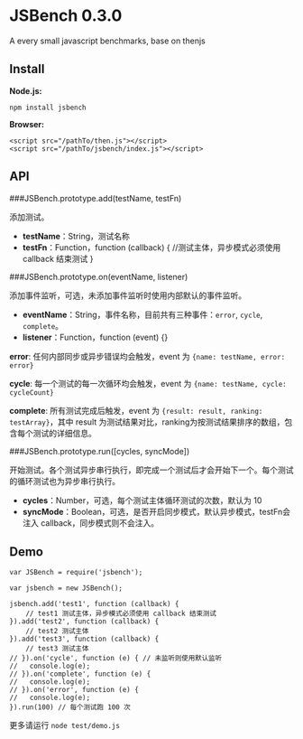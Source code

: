 JSBench 0.3.0
=======

A every small javascript benchmarks, base on thenjs

## Install

**Node.js:**

    npm install jsbench

**Browser:**

    <script src="/pathTo/then.js"></script>
    <script src="/pathTo/jsbench/index.js"></script>

## API

###JSBench.prototype.add(testName, testFn)

添加测试。

+ **testName**：String，测试名称
+ **testFn**：Function，function (callback) { //测试主体，异步模式必须使用 callback 结束测试 }

###JSBench.prototype.on(eventName, listener)

添加事件监听，可选，未添加事件监听时使用内部默认的事件监听。

+ **eventName**：String，事件名称，目前共有三种事件：`error`, `cycle`, `complete`。
+ **listener**：Function，function (event) {}

**error**: 任何内部同步或异步错误均会触发，event 为 `{name: testName, error: error}`

**cycle**: 每一个测试的每一次循环均会触发，event 为 `{name: testName, cycle: cycleCount}`

**complete**: 所有测试完成后触发，event 为 `{result: result, ranking: testArray}`，其中 result 为测试结果对比，ranking为按测试结果排序的数组，包含每个测试的详细信息。

###JSBench.prototype.run([cycles, syncMode])

开始测试。各个测试异步串行执行，即完成一个测试后才会开始下一个。每个测试的循环测试也为异步串行执行。

+ **cycles**：Number，可选，每个测试主体循环测试的次数，默认为 10
+ **syncMode**：Boolean，可选，是否开启同步模式，默认异步模式，testFn会注入 callback，同步模式则不会注入。

## Demo

    var JSBench = require('jsbench');

    var jsbench = new JSBench();

    jsbench.add('test1', function (callback) {
        // test1 测试主体，异步模式必须使用 callback 结束测试
    }).add('test2', function (callback) {
        // test2 测试主体
    }).add('test3', function (callback) {
        // test3 测试主体
    // }).on('cycle', function (e) { // 未监听则使用默认监听
    //   console.log(e);
    // }).on('complete', function (e) {
    //   console.log(e);
    // }).on('error', function (e) {
    //   console.log(e);
    }).run(100) // 每个测试跑 100 次

更多请运行 `node test/demo.js`